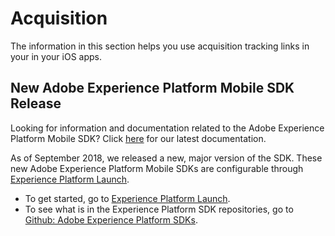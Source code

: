 # Acquisition

The information in this section helps you use acquisition tracking links in your in your iOS apps.

## New Adobe Experience Platform Mobile SDK Release

Looking for information and documentation related to the Adobe Experience Platform Mobile SDK? Click [here](https://aep-sdks.gitbook.io/docs/) for our latest documentation.

As of September 2018, we released a new, major version of the SDK. These new Adobe Experience Platform Mobile SDKs are configurable through [Experience Platform Launch](https://www.adobe.com/experience-platform/launch.html).

* To get started, go to [Experience Platform Launch](https://launch.adobe.com/).
* To see what is in the Experience Platform SDK repositories, go to [Github: Adobe Experience Platform SDKs](https://github.com/Adobe-Marketing-Cloud/acp-sdks).
